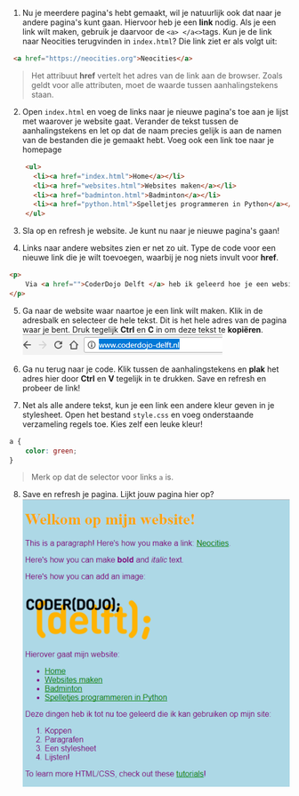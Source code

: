 1. Nu je meerdere pagina's hebt gemaakt, wil je natuurlijk ook dat naar je andere pagina's kunt gaan. Hiervoor heb je een **link** nodig. Als je een link wilt maken, gebruik je daarvoor de `<a> </a<>`tags. Kun je de link naar Neocities terugvinden in `index.html`? Die link ziet er als volgt uit:
```html
 <a href="https://neocities.org">Neocities</a>
```
> Het attribuut **href** vertelt het adres van de link aan de browser. Zoals geldt voor alle attributen, moet de waarde tussen aanhalingstekens staan.
2. Open `index.html` en voeg de links naar je nieuwe pagina's toe aan je lijst met waarover je website gaat. Verander de tekst tussen de aanhalingstekens en let op dat de naam precies gelijk is aan de namen van de bestanden die je gemaakt hebt. Voeg ook een link toe naar je homepage
```html
    <ul>
      <li><a href="index.html">Home</a></li>
      <li><a href="websites.html">Websites maken</a></li>
      <li><a href="badminton.html">Badminton</a></li>
      <li><a href="python.html">Spelletjes programmeren in Python</a></li>
    </ul>
```
3. Sla op en refresh je website. Je kunt nu naar je nieuwe pagina's gaan!

4. Links naar andere websites zien er net zo uit. Type de code voor een nieuwe link die je wilt toevoegen, waarbij je nog niets invult voor **href**.
```html
<p>
    Via <a href="">CoderDojo Delft </a> heb ik geleerd hoe je een website maakt.
</p>
```

5. Ga naar de website waar naartoe je een link wilt maken. Klik in de adresbalk en selecteer de hele tekst. Dit is het hele adres van de pagina waar je bent. Druk tegelijk **Ctrl** en **C** in om deze tekst te **kopiëren**.
![](/assets/addressbar.png)

6. Ga nu terug naar je code. Klik tussen de aanhalingstekens en **plak** het adres hier door **Ctrl** en **V** tegelijk in te drukken. Save en refresh en probeer de link!

7. Net als alle andere tekst, kun je een link een andere kleur geven in je stylesheet. Open het bestand `style.css` en voeg onderstaande verzameling regels toe. Kies zelf een leuke kleur! 
```css
a {
    color: green;
}
```
> Merk op dat de selector voor links `a` is.

8. Save en refresh je pagina. Lijkt jouw pagina hier op?
![](/assets/page_links.png)

